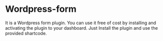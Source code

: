 # Wordpress-form
It is a Wordpress form plugin. You can use it free of cost by installing and activating the plugin to your dashboard. Just Install the plugin and use the provided shartcode.
